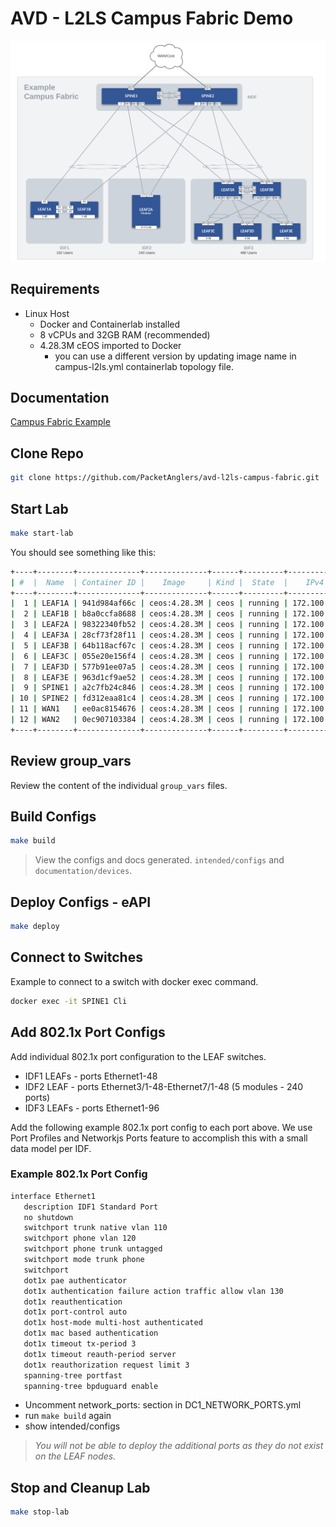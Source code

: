 # AVD - L2LS Campus Fabric Demo

![Figure: 1](images/campus_topo.svg)

## Requirements

- Linux Host
  - Docker and Containerlab installed
  - 8 vCPUs and 32GB RAM (recommended)
  - 4.28.3M cEOS imported to Docker
    - you can use a different version by updating image name in campus-l2ls.yml containerlab topology file.

## Documentation

[Campus Fabric Example](https://avd.sh/en/devel/examples/campus-fabric/index.html)

## Clone Repo

``` bash
git clone https://github.com/PacketAnglers/avd-l2ls-campus-fabric.git
```

## Start Lab

``` bash
make start-lab
```

You should see something like this:

``` bash
+----+--------+--------------+--------------+------+---------+--------------------+--------------+
| #  |  Name  | Container ID |    Image     | Kind |  State  |    IPv4 Address    | IPv6 Address |
+----+--------+--------------+--------------+------+---------+--------------------+--------------+
|  1 | LEAF1A | 941d984af66c | ceos:4.28.3M | ceos | running | 172.100.100.103/24 | N/A          |
|  2 | LEAF1B | b8a0ccfa8688 | ceos:4.28.3M | ceos | running | 172.100.100.104/24 | N/A          |
|  3 | LEAF2A | 98322340fb52 | ceos:4.28.3M | ceos | running | 172.100.100.105/24 | N/A          |
|  4 | LEAF3A | 28cf73f28f11 | ceos:4.28.3M | ceos | running | 172.100.100.106/24 | N/A          |
|  5 | LEAF3B | 64b118acf67c | ceos:4.28.3M | ceos | running | 172.100.100.107/24 | N/A          |
|  6 | LEAF3C | 055e20e156f4 | ceos:4.28.3M | ceos | running | 172.100.100.108/24 | N/A          |
|  7 | LEAF3D | 577b91ee07a5 | ceos:4.28.3M | ceos | running | 172.100.100.109/24 | N/A          |
|  8 | LEAF3E | 963d1cf9ae52 | ceos:4.28.3M | ceos | running | 172.100.100.110/24 | N/A          |
|  9 | SPINE1 | a2c7fb24c846 | ceos:4.28.3M | ceos | running | 172.100.100.101/24 | N/A          |
| 10 | SPINE2 | fd312eaa81c4 | ceos:4.28.3M | ceos | running | 172.100.100.102/24 | N/A          |
| 11 | WAN1   | ee0ac8154676 | ceos:4.28.3M | ceos | running | 172.100.100.111/24 | N/A          |
| 12 | WAN2   | 0ec907103384 | ceos:4.28.3M | ceos | running | 172.100.100.112/24 | N/A          |
+----+--------+--------------+--------------+------+---------+--------------------+--------------+
```

## Review group_vars

Review the content of the individual `group_vars` files.

## Build Configs

``` bash
make build
```

> View the configs and docs generated.  `intended/configs` and `documentation/devices`.

## Deploy Configs - eAPI

``` bash
make deploy
```

## Connect to Switches

Example to connect to a switch with docker exec command.

``` bash
docker exec -it SPINE1 Cli
```

## Add 802.1x Port Configs

Add individual 802.1x port configuration to the LEAF switches.

- IDF1 LEAFs - ports Ethernet1-48
- IDF2 LEAF - ports Ethernet3/1-48-Ethernet7/1-48 (5 modules - 240 ports)
- IDF3 LEAFs - ports Ethernet1-96

Add the following example 802.1x port config to each port above.  We use Port Profiles and Networkjs Ports feature to accomplish this with a small data model per IDF.

### Example 802.1x Port Config

``` bash
interface Ethernet1
   description IDF1 Standard Port
   no shutdown
   switchport trunk native vlan 110
   switchport phone vlan 120
   switchport phone trunk untagged
   switchport mode trunk phone
   switchport
   dot1x pae authenticator
   dot1x authentication failure action traffic allow vlan 130
   dot1x reauthentication
   dot1x port-control auto
   dot1x host-mode multi-host authenticated
   dot1x mac based authentication
   dot1x timeout tx-period 3
   dot1x timeout reauth-period server
   dot1x reauthorization request limit 3
   spanning-tree portfast
   spanning-tree bpduguard enable
```

- Uncomment network_ports: section in DC1_NETWORK_PORTS.yml
- run `make build` again
- show intended/configs

> _You will not be able to deploy the additional ports as they do not exist on the LEAF nodes._

## Stop and Cleanup Lab

``` bash
make stop-lab
```
